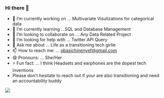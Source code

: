 ### Hi there 👋

- 🔭 I’m currently working on ... Multivariate Visulizations for categorical data
- 🌱 I’m currently learning ...SQL and Database Management
- 👯 I’m looking to collaborate on ... Any Data Related Project
- 🤔 I’m looking for help with ... Twitter API Query
- 💬 Ask me about ... Life as a transitioning tech girlie
- 📫 How to reach me: ... obasichinenyef@gmail.com
- 😄 Pronouns: ... She/Her
- ⚡ Fun fact: ... I think Headsets and earphones are the dopest tech inventions
- Please don't hesitate to reach out if your are also transitioning and need an accountability buddy

<img src="https://github-readme-stats.vercel.app/api?username=ChinenyeObasi&&show_icons=true&title_color=ffffff&icon_color=bb2acf&text_color=daf7dc&bg_color=191919">
